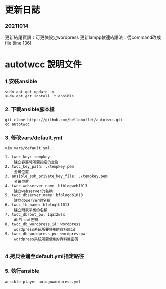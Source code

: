 # 更新日誌
### 20211014
更新結尾資訊：可更快設定wordpress
更新lampp軟連結語法：從command改成file (line 136)

# autotwcc 說明文件

### 1.安裝ansible
```
sudo apt-get update -y
sudo apt-get install -y ansible
```
### 2. 下載ansible腳本檔
```
git clone https://github.com/hellobuffet/autotwcc.git
cd autotwcc
```
### 3. 修改vars/default.yml
```
vim vars/default.yml
```

```
1. twcc_key: tempkey  
    建立容器時所要指定的金鑰
2. twcc_key_path: ./tempkey.pem  
    金鑰位置
3. ansible_ssh_private_key_file: ./tempkey.pem  
    金鑰位置
4. twcc_webserver_name: bfblogweb1013  
    建立webserver的名稱
5. twcc_dbserver_name: bfblogdb1013  
    建立dbserver的名稱
6. twcc_lb_name: bfbloglb1013  
    建立附載平衡的名稱
7. twcc_dbroot_pw: 1qaz2wsx  
    db的root密碼
8. twcc_db_wordpress_id: wordpress  
    wordpress系統所要使用的資料庫id
9. twcc_db_wordpress_pw: wordpresspw  
    wordpress系統所要使用的資料庫密碼
    
```
### 4.拷貝金鑰至default.yml指定路徑

### 5. 執行ansible
```
ansible-player autogowordpress.yml
```

